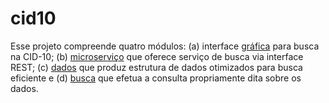 # cid10
Esse projeto compreende quatro módulos: (a) interface [gráfica](gui) para busca na CID-10; (b) [microserviço](ms) que oferece serviço de busca via interface REST; (c) [dados](dados) que produz estrutura de dados otimizados para busca eficiente e (d) [busca](busca) que efetua a consulta propriamente dita sobre os dados. 

